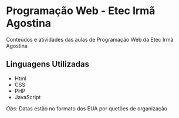 # Programação Web - Etec Irmã Agostina
Conteúdos e atividades das aulas de Programação Web da Etec Irmã Agostina

## Linguagens Utilizadas
- Html 
- CSS 
- PHP
- JavaScript

*Obs:* Datas estão no formato dos EUA por quetões de organização
